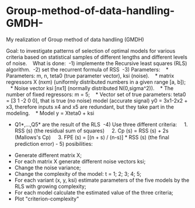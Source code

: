 # Group-method-of-data-handling-GMDH-
My realization of Group method of data handling (GMDH)

Goal: to investigate patterns of selection of optimal models for various criteria based on statistical samples of different lengths and different levels of noise.
 
 What is done:
 -1) implemente the Recursive least squares (RLS) algorithm.
 -2) set the recurrent formula of RSS
 -3) Parameters:
   * Parameters: m, n, teta0 (true parameter vector), ksi (noise).
   * matrix regressors X (nxm) (uniformly distributed numbers in a given range [a, b]);
   * Noise vector ksi [nx1] (normally distributed N(0,sigma^2)).
   * The number of fixed regressors: m = 5;
   * Vector set of true parameters: teta0 = [3 1 -2 0 0], that is true (no noise) model (accurate signal) y0 = 3x1-2x2 + x3, therefore inputs x4 and x5 are redundant, but they take part in the modeling.
   * Model y = Xteta0 + ksi
   * Q1*,...,Q5* are the result of the RLS
 -4) Use three different criteria:
    1. RSS (s) (the residual sum of squares)
    2. Cp (s) = RSS (s) + 2s (Mallows's Cp) 
    3. FPE (s) = [(n + s) / (n-s)] * RSS (s) (the ﬁnal prediction error)
- 5) posibilities:
- Generate different matrix X;
- For each matrix X generate different noise vectors ksi;
- Change the noise variance;
- Change the complexity of the model: t = 1; 2; 3; 4; 5;
- For each variant (x, y, ksi) estimate parameters of the five models by the RLS with growing complexity;
- For each model calculate the estimated value of the three criteria;
- Plot "criterion-complexity"
